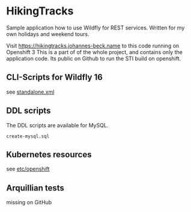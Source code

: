 # HikingTracks

Sample application how to use Wildfly for REST services. 
Written for my own holidays and weekend tours.

Visit https://hikingtracks.johannes-beck.name to this code running on Openshift 3
This is a part of of the whole project, and contains only the application code.
Its public on Github to run the STI build on openshift.

## CLI-Scripts for Wildfly 16

see [standalone.xml](cfg/standalone.xml)

## DDL scripts

The DDL scripts are available for MySQL. 

	create-mysql.sql

## Kubernetes resources

see [etc/openshift](etc/openshift)

## Arquillian tests

missing on GitHub
